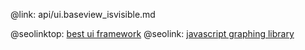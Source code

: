 @link: api/ui.baseview_isvisible.md

@seolinktop: [best ui framework](https://webix.com)
@seolink: [javascript graphing library](https://webix.com/widget/charts/)